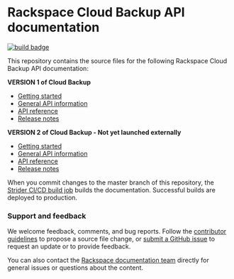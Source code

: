# Rackspace Cloud Backup API documentation

[![build badge](https://build.developer.rackspace.com/rackerlabs/docs-cloud-backup/badge?branch=master)](https://build.developer.rackspace.com/rackerlabs/docs-cloud-backup/)

This repository contains the source files for the following Rackspace Cloud Backup API documentation:

**VERSION 1 of Cloud Backup**

* [Getting started](https://developer.rackspace.com/docs/cloud-backup/v1/getting-started/)
* [General API information](https://developer.rackspace.com/docs/cloud-backup/v1/general-api-info/)
* [API reference](https://developer.rackspace.com/docs/cloud-backup/v1/api-reference/)
* [Release notes](https://developer.rackspace.com/docs/cloud-backup/v1/release-notes/)

**VERSION 2 of Cloud Backup - Not yet launched externally**

* [Getting started](https://github.com/rackerlabs/docs-cloud-backup/tree/master/api-docs/cloud-backup-v2/getting-started)
* [General API information](https://github.com/rackerlabs/docs-cloud-backup/tree/master/api-docs/cloud-backup-v2/general-api-info)
* [API reference](https://github.com/rackerlabs/docs-cloud-backup/tree/master/api-docs/cloud-backup-v2/api-reference/)
* [Release notes](https://github.com/rackerlabs/docs-cloud-backup/tree/master/api-docs/cloud-backup-v2/release-notes)

When you commit changes to the master branch of this repository, the 
[Strider CI/CD build job](https://build.developer.rackspace.com/rackerlabs/docs-cloud-backup/) 
builds the documentation. Successful builds are deployed to production.

### Support and feedback

We welcome feedback, comments, and bug reports. Follow the 
[contributor guidelines](CONTRIBUTING.md) 
to propose a source file change, or [submit a GitHub issue](https://github.com/rackerlabs/docs-cloud-backup/issues/new) 
to request an update or to provide feedback.

You can also contact the [Rackspace documentation team](mailto:devdoc@rackspace.com) directly for general issues 
or questions about the content. 
